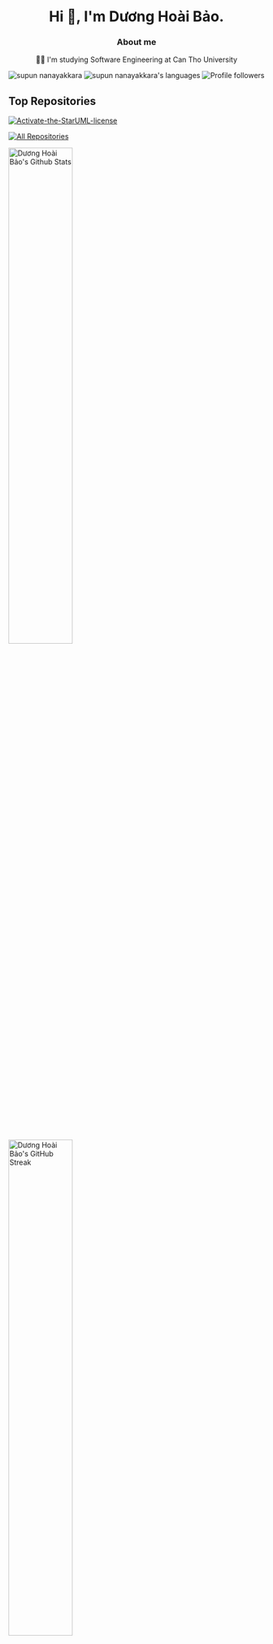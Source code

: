 <h1 align="center">Hi 👋, I'm Dương Hoài Bảo.</h1>
<h3 align="center">About me</h3>
<p align="center">
👨‍🎓 I'm studying Software Engineering at Can Tho University
</p>

<p align="center"> 
 <img src="https://komarev.com/ghpvc/?username=dhoaibao&label=Profile%20views&color=blueviolet&style=flat" alt="supun nanayakkara" /> 
 <img src="https://img.shields.io/badge/Use To Code-C | Java | Javascript | Node | Vue | Git -green.svg" alt="supun nanayakkara's languages" />
 <img alt="Profile followers" src="https://img.shields.io/github/followers/dhoaibao">
</p>


## Top Repositories
[![Activate-the-StarUML-license](https://github-readme-stats.vercel.app/api/pin/?username=dhoaibao&repo=Activate-the-StarUML-license&border_color=7F3FBF&bg_color=0D1117&title_color=C9D1D9&text_color=8B949E&icon_color=7F3FBF)](https://github.com/dhoaibao/Activate-the-StarUML-license) 

<p align="left">
  <a href="https://github.com/dhoaibao?tab=repositories" target="_blank"><img alt="All Repositories" title="All Repositories" src="https://img.shields.io/badge/-All%20Repos-2962FF?style=for-the-badge&logo=koding&logoColor=white"/></a>
</p>


<div> 
  <img alt="Dương Hoài Bảo's Github Stats" src="https://denvercoder1-github-readme-stats.vercel.app/api?username=dhoaibao&show_icons=true&count_private=true&theme=react&border_color=7F3FBF&bg_color=0D1117&title_color=F85D7F&icon_color=F8D866" width="50%"/>
  <img src="https://github-readme-streak-stats.herokuapp.com/?user=dhoaibao&theme=radical&border=7F3FBF&background=0D1117" alt="Dương Hoài Bảo's GitHub Streak" width="50%"/>
  <br> <br>
</div>

<details>
  <summary><b>Most Used Languages</b></summary><br>
  <p align="left">
     <img alt="Dương Hoài Bảo's Top Languages" src="https://denvercoder1-github-readme-stats.vercel.app/api/top-langs/?username=dhoaibao&langs_count=8&layout=compact&theme=react&border_color=7F3FBF&bg_color=0D1117&title_color=F85D7F&icon_color=F8D866"/>
  </p>
</details>

<details>
  <summary><b>GitHub Activity Graph</b></summary><br>
 
  ![Dương Hoài Bảo's Graph](https://github-readme-activity-graph.vercel.app/graph?username=dhoaibao&custom_title=Dương%20Hoài%20Bảo's%20GitHub%20Activity%20Graph&bg_color=0D1117&color=7F3FBF&line=7F3FBF&point=7F3FBF&area_color=FFFFFF&title_color=FFFFFF&area=true)
</details>
